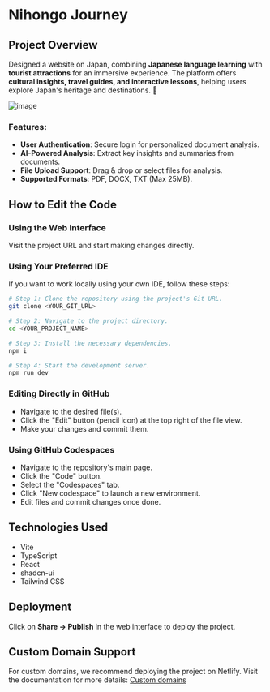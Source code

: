 # Nihongo Journey 

## Project Overview

Designed a website on Japan, combining **Japanese language learning** with **tourist attractions** for an immersive experience. The platform offers **cultural insights, travel guides, and interactive lessons**, helping users explore Japan's heritage and destinations. 🚀

![image](https://github.com/user-attachments/assets/0194c7e3-3379-412f-96f1-6dd888a9e9d4)


### Features:
- **User Authentication**: Secure login for personalized document analysis.
- **AI-Powered Analysis**: Extract key insights and summaries from documents.
- **File Upload Support**: Drag & drop or select files for analysis.
- **Supported Formats**: PDF, DOCX, TXT (Max 25MB).

## How to Edit the Code

### Using the Web Interface
Visit the project URL and start making changes directly.

### Using Your Preferred IDE
If you want to work locally using your own IDE, follow these steps:

```sh
# Step 1: Clone the repository using the project's Git URL.
git clone <YOUR_GIT_URL>

# Step 2: Navigate to the project directory.
cd <YOUR_PROJECT_NAME>

# Step 3: Install the necessary dependencies.
npm i

# Step 4: Start the development server.
npm run dev
```

### Editing Directly in GitHub
- Navigate to the desired file(s).
- Click the "Edit" button (pencil icon) at the top right of the file view.
- Make your changes and commit them.

### Using GitHub Codespaces
- Navigate to the repository's main page.
- Click the "Code" button.
- Select the "Codespaces" tab.
- Click "New codespace" to launch a new environment.
- Edit files and commit changes once done.

## Technologies Used
- Vite
- TypeScript
- React
- shadcn-ui
- Tailwind CSS

## Deployment
Click on **Share -> Publish** in the web interface to deploy the project.

## Custom Domain Support
For custom domains, we recommend deploying the project on Netlify. Visit the documentation for more details: [Custom domains](https://docs.lovable.dev/tips-tricks/custom-domain/)
